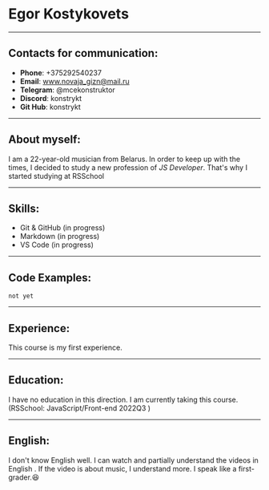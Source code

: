 # Egor Kostykovets
***
## Contacts for communication:
- **Phone**: +375292540237
- **Email**: www.novaja_gizn@mail.ru
- **Telegram**: @mcekonstruktor
- **Discord**: konstrykt
- **Git Hub**: konstrykt
***
## About myself:
I am a 22-year-old musician from Belarus. 
In order to keep up with the times, 
I decided to study a new profession of *JS Developer*.
That's why I started studying at RSSchool
***
## Skills:
- Git & GitHub (in progress)
- Markdown (in progress)
- VS Code (in progress)
***
## Code Examples:
`not yet`
***
## Experience:
This course is my first experience.
***
## Education:
I have no education in this direction.
I am currently taking this course.(RSSchool: JavaScript/Front-end 2022Q3 )
***
## English:
I don't know English well. I can watch and partially understand the videos in English .
If the video is about music, I understand more. 
I speak like a first-grader.:satisfied: